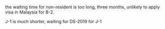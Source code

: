 the waiting time for non-resident is too long, three months, unlikely to apply visa in Malaysia for B-2.

J-1 is much shorter, waiting for DS-2019 for J-1
